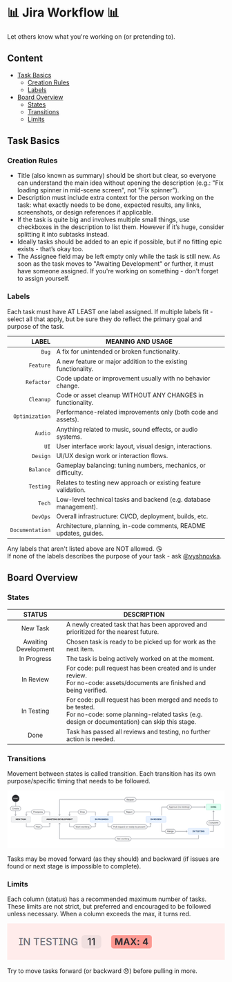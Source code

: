 # :bar_chart: Jira Workflow :bar_chart:


Let others know what you're working on (or pretending to).

## Content
- [Task Basics](#task-basics)
  - [Creation Rules](#creation-rules)
  - [Labels](#labels)
- [Board Overview](#board-overview)
  - [States](#states)
  - [Transitions](#transitions)
  - [Limits](#limits)


## Task Basics

### Creation Rules
- Title (also known as summary) should be short but clear, so everyone can understand the main idea without opening the description (e.g.: "Fix loading spinner in mid-scene screen", not "Fix spinner").
- Description must include extra context for the person working on the task: what exactly needs to be done, expected results, any links, screenshots, or design references if applicable.
- If the task is quite big and involves multiple small things, use checkboxes in the description to list them. However if it’s huge, consider splitting it into subtasks instead.
- Ideally tasks should be added to an epic if possible, but if no fitting epic exists - that’s okay too.
- The Assignee field may be left empty only while the task is still new. As soon as the task moves to "Awaiting Development" or further, it must have someone assigned. If you're working on something - don't forget to assign yourself.

### Labels

Each task must have AT LEAST one label assigned. If multiple labels fit - select all that apply, but be sure they do reflect the primary goal and purpose of the task.

| **LABEL**        | **MEANING AND USAGE**                                                       |
|------------------:|-----------------------------------------------------------------------------|
| `Bug`            | A fix for unintended or broken functionality.                               |
| `Feature`        | A new feature or major addition to the existing functionality.              |
| `Refactor`       | Code update or improvement usually with no behavior change.                 |
| `Cleanup`        | Code or asset cleanup WITHOUT ANY CHANGES in functionality.                 |
| `Optimization`   | Performance-related improvements only (both code and assets).               |
| `Audio`          | Anything related to music, sound effects, or audio systems.                 |
| `UI`             | User interface work: layout, visual design, interactions.                   |
| `Design`         | UI/UX design work or interaction flows.                                     |
| `Balance`        | Gameplay balancing: tuning numbers, mechanics, or difficulty.               |
| `Testing`        | Relates to testing new approach or existing feature validation.             |
| `Tech`           | Low-level technical tasks and backend (e.g. database management).           |
| `DevOps`         | Overall infrastructure: CI/CD, deployment, builds, etc.                     |
| `Documentation`  | Architecture, planning, in-code comments, README updates, guides.           |

Any labels that aren't listed above are NOT allowed. :kissing_heart:  
If none of the labels describes the purpose of your task - ask [@vyshnovka](https://github.com/vyshnovka).


## Board Overview

### States

| **STATUS**              | **DESCRIPTION**                                                                 |
|:------------------------:|---------------------------------------------------------------------------------|
| New Task           | A newly created task that has been approved and prioritized for the nearest future.                            |
| Awaiting Development | Chosen task is ready to be picked up for work as the next item.               |
| In Progress        | The task is being actively worked on at the moment.                                     |
| In Review          | For code: pull request has been created and is under review. <br> For no-code: assets/documents are finished and being verified.                        |
| In Testing         | For code: pull request has been merged and needs to be tested. <br> For no-code: some planning-related tasks (e.g. design or documentation) can skip this stage.  |
| Done               | Task has passed all reviews and testing, no further action is needed.       |

### Transitions

Movement between states is called transition. Each transition has its own purpose/specific timing that needs to be followed.

![Jira transitions workflow.](workflow-chart.png)

Tasks may be moved forward (as they should) and backward (if issues are found or next stage is impossible to complete).

### Limits

Each column (status) has a recommended maximum number of tasks. These limits are not strict, but preferred and encouraged to be followed unless necessary. When a column exceeds the max, it turns red.

![Column "IN TESTING" exceeded maximum of 4 by having 11 tasks.](in-testing-state.png)

Try to move tasks forward (or backward :disappointed:) before pulling in more.